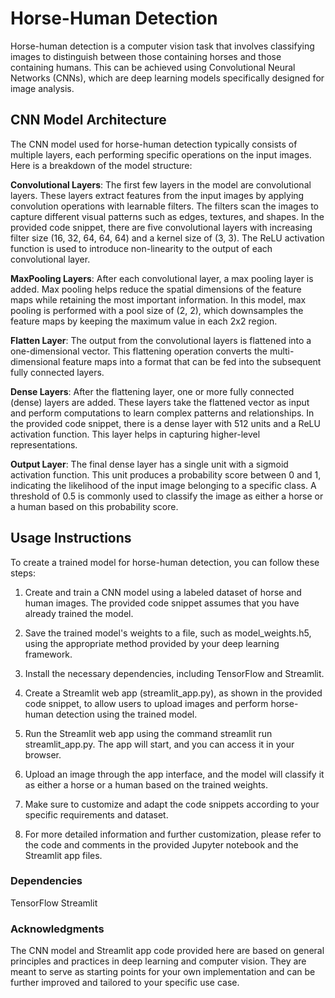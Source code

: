 
# Horse-Human Detection
Horse-human detection is a computer vision task that involves classifying images to distinguish between those containing horses and those containing humans. This can be achieved using Convolutional Neural Networks (CNNs), which are deep learning models specifically designed for image analysis.

## CNN Model Architecture
The CNN model used for horse-human detection typically consists of multiple layers, each performing specific operations on the input images. Here is a breakdown of the model structure:

**Convolutional Layers**: The first few layers in the model are convolutional layers. These layers extract features from the input images by applying convolution operations with learnable filters. The filters scan the images to capture different visual patterns such as edges, textures, and shapes. In the provided code snippet, there are five convolutional layers with increasing filter size (16, 32, 64, 64, 64) and a kernel size of (3, 3). The ReLU activation function is used to introduce non-linearity to the output of each convolutional layer.

**MaxPooling Layers**: After each convolutional layer, a max pooling layer is added. Max pooling helps reduce the spatial dimensions of the feature maps while retaining the most important information. In this model, max pooling is performed with a pool size of (2, 2), which downsamples the feature maps by keeping the maximum value in each 2x2 region.

**Flatten Layer**: The output from the convolutional layers is flattened into a one-dimensional vector. This flattening operation converts the multi-dimensional feature maps into a format that can be fed into the subsequent fully connected layers.

**Dense Layers**: After the flattening layer, one or more fully connected (dense) layers are added. These layers take the flattened vector as input and perform computations to learn complex patterns and relationships. In the provided code snippet, there is a dense layer with 512 units and a ReLU activation function. This layer helps in capturing higher-level representations.

**Output Layer**: The final dense layer has a single unit with a sigmoid activation function. This unit produces a probability score between 0 and 1, indicating the likelihood of the input image belonging to a specific class. A threshold of 0.5 is commonly used to classify the image as either a horse or a human based on this probability score.

## Usage Instructions
To create a trained model for horse-human detection, you can follow these steps:

1. Create and train a CNN model using a labeled dataset of horse and human images. The provided code snippet assumes that you have already trained the model.

2. Save the trained model's weights to a file, such as model_weights.h5, using the appropriate method provided by your deep learning framework.

3. Install the necessary dependencies, including TensorFlow and Streamlit.

4. Create a Streamlit web app (streamlit_app.py), as shown in the provided code snippet, to allow users to upload images and perform horse-human detection using the trained model.

5. Run the Streamlit web app using the command streamlit run streamlit_app.py. The app will start, and you can access it in your browser.

6. Upload an image through the app interface, and the model will classify it as either a horse or a human based on the trained weights.

7. Make sure to customize and adapt the code snippets according to your specific requirements and dataset.

8. For more detailed information and further customization, please refer to the code and comments in the provided Jupyter notebook and the Streamlit app files.

### Dependencies
TensorFlow
Streamlit

### Acknowledgments
The CNN model and Streamlit app code provided here are based on general principles and practices in deep learning and computer vision. They are meant to serve as starting points for your own implementation and can be further improved and tailored to your specific use case.